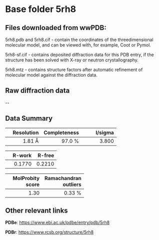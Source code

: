 # Base folder 5rh8

## Files downloaded from wwPDB:

5rh8.pdb and 5rh8.cif - contain the coordinates of the threedimensional molecular model, and can be viewed with, for example, Coot or Pymol.

5rh8-sf.cif - contains deposited diffraction data for this PDB entry, if the structure has been solved with X-ray or neutron crystallography.

5rh8.mtz - contains structure factors after automatic refinement of molecular model against the diffraction data.

## Raw diffraction data

--<br> 

## Data Summary
|   | Resolution | Completeness| I/sigma |
|---|-------------:|----------------:|--------------:|
|   |1.81 Å|97.0  %|<img width=50/>3.800|

|   | **R-work**| **R-free**   
|---|-------------:|----------------:|           
||  0.1770|  0.2210|

|   |**MolProbity<br>score**| **Ramachandran<br>outliers** 
|---|-------------:|----------------:|
||  1.30|  0.33 %|

 

 



## Other relevant links 
**PDBe**:  https://www.ebi.ac.uk/pdbe/entry/pdb/5rh8
 
**PDBr**: https://www.rcsb.org/structure/5rh8 

